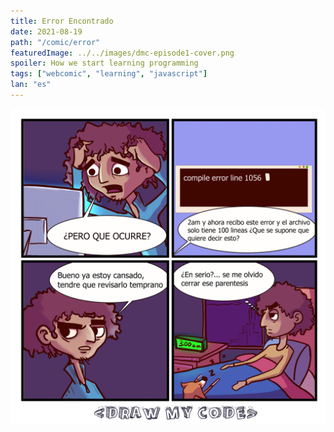 ```yaml
---
title: Error Encontrado
date: 2021-08-19
path: "/comic/error"
featuredImage: ../../images/dmc-episode1-cover.png
spoiler: How we start learning programming
tags: ["webcomic", "learning", "javascript"]
lan: "es"
---
```


![Comic 1](../../images/dmc_es/Error_encontrado.png)